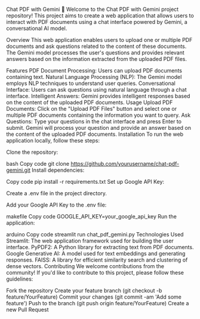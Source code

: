 Chat PDF with Gemini 💁
Welcome to the Chat PDF with Gemini project repository! This project aims to create a web application that allows users to interact with PDF documents using a chat interface powered by Gemini, a conversational AI model.

Overview
This web application enables users to upload one or multiple PDF documents and ask questions related to the content of these documents. The Gemini model processes the user's questions and provides relevant answers based on the information extracted from the uploaded PDF files.

Features
PDF Document Processing: Users can upload PDF documents containing text.
Natural Language Processing (NLP): The Gemini model employs NLP techniques to understand user queries.
Conversational Interface: Users can ask questions using natural language through a chat interface.
Intelligent Answers: Gemini provides intelligent responses based on the content of the uploaded PDF documents.
Usage
Upload PDF Documents: Click on the "Upload PDF Files" button and select one or multiple PDF documents containing the information you want to query.
Ask Questions: Type your questions in the chat interface and press Enter to submit. Gemini will process your question and provide an answer based on the content of the uploaded PDF documents.
Installation
To run the web application locally, follow these steps:

Clone the repository:

bash
Copy code
git clone https://github.com/yourusername/chat-pdf-gemini.git
Install dependencies:

Copy code
pip install -r requirements.txt
Set up Google API Key:

Create a .env file in the project directory.

Add your Google API Key to the .env file:

makefile
Copy code
GOOGLE_API_KEY=your_google_api_key
Run the application:

arduino
Copy code
streamlit run chat_pdf_gemini.py
Technologies Used
Streamlit: The web application framework used for building the user interface.
PyPDF2: A Python library for extracting text from PDF documents.
Google Generative AI: A model used for text embeddings and generating responses.
FAISS: A library for efficient similarity search and clustering of dense vectors.
Contributing
We welcome contributions from the community! If you'd like to contribute to this project, please follow these guidelines:

Fork the repository
Create your feature branch (git checkout -b feature/YourFeature)
Commit your changes (git commit -am 'Add some feature')
Push to the branch (git push origin feature/YourFeature)
Create a new Pull Request
